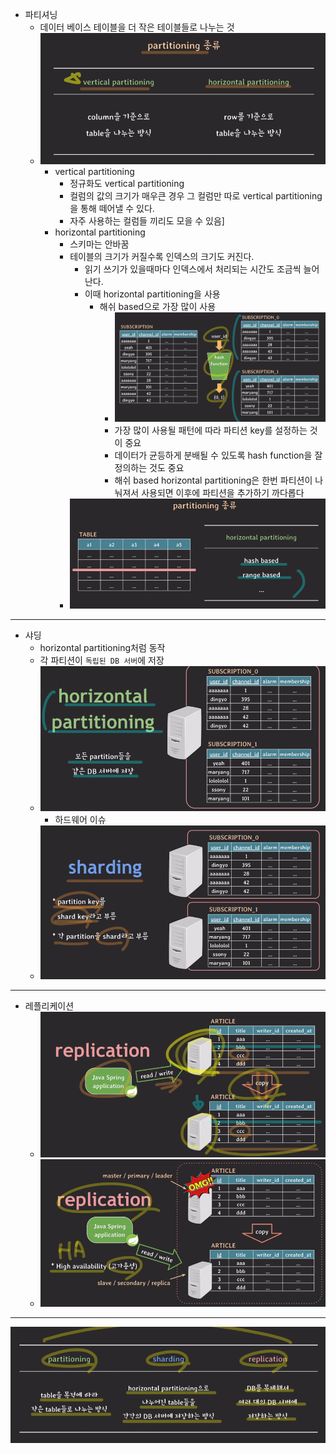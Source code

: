 - 파티셔닝
  - 데이터 베이스 테이블을 더 작은 테이블들로 나누는 것
  - ![img_149.png](images/img_149.png)
    - vertical partitioning
      - 정규화도 vertical partitioning
      - 컬럼의 값의 크기가 매우큰 경우 그 컬럼만 따로 vertical partitioning을 통해 떼어낼 수 있다.
      - 자주 사용하는 컬럼들 끼리도 모을 수 있음]
    - horizontal partitioning
      - 스키마는 안바꿈
      - 테이블의 크기가 커질수록 인덱스의 크기도 커진다.
        - 읽기 쓰기가 있을때마다 인덱스에서 처리되는 시간도 조금씩 늘어난다.
        - 이때 horizontal partitioning을 사용
          - 해쉬 based으로 가장 많이 사용
            - ![img_151.png](images/img_151.png)
            - 가장 많이 사용될 패턴에 따라 파티션 key를 설정하는 것이 중요
            - 데이터가 균등하게 분배될 수 있도록 hash function을 잘 정의하는 것도 중요
            - 해쉬 based horizontal partitioning은 한번 파티션이 나눠져서 사용되면 이후에 파티션을 추가하기 까다롭다
      - ![img_152.png](images/img_152.png)

---
- 샤딩
  - horizontal partitioning처럼 동작
  - 각 파티션이 `독립된 DB 서버`에 저장
  - ![img_153.png](images/img_153.png)
    - 하드웨어 이슈
  - ![img_156.png](images/img_156.png)

---
- 레플리케이션
  - ![img_157.png](images/img_157.png)
  - ![img_158.png](images/img_158.png)

---
![img_159.png](images/img_159.png)
